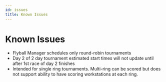 ```yaml
---
id: issues
title: Known Issues
---
```


# Known Issues

- Flyball Manager schedules only round-robin tournaments
- Day 2 of 2 day tournament estimated start times will not update until after 1st race of day 2 finishes
- Intended for single ring tournaments. Multi-ring can be scored but does not support ability to have scoring workstations at each ring.